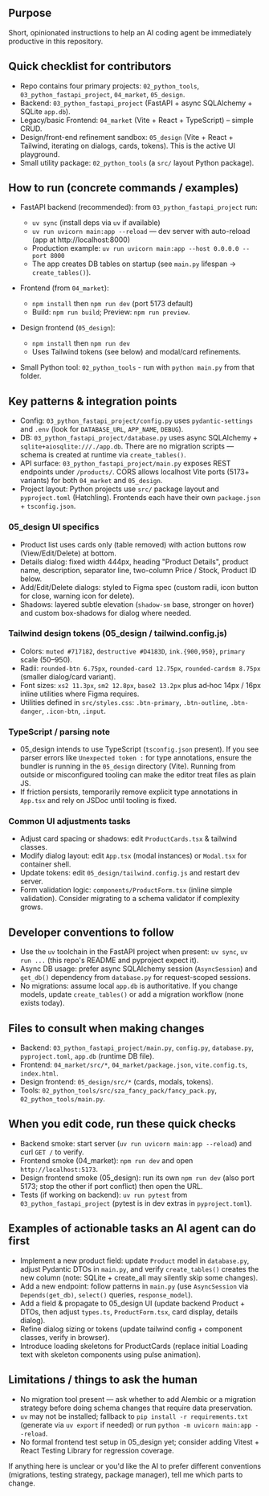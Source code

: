## Purpose
Short, opinionated instructions to help an AI coding agent be immediately productive in this repository.

## Quick checklist for contributors
- Repo contains four primary projects: `02_python_tools`, `03_python_fastapi_project`, `04_market`, `05_design`.
- Backend: `03_python_fastapi_project` (FastAPI + async SQLAlchemy + SQLite `app.db`).
- Legacy/basic Frontend: `04_market` (Vite + React + TypeScript) – simple CRUD.
- Design/front-end refinement sandbox: `05_design` (Vite + React + Tailwind, iterating on dialogs, cards, tokens). This is the active UI playground.
- Small utility package: `02_python_tools` (a `src/` layout Python package).

## How to run (concrete commands / examples)
- FastAPI backend (recommended): from `03_python_fastapi_project` run:
  - `uv sync` (install deps via `uv` if available)
  - `uv run uvicorn main:app --reload` — dev server with auto-reload (app at http://localhost:8000)
  - Production example: `uv run uvicorn main:app --host 0.0.0.0 --port 8000`
  - The app creates DB tables on startup (see `main.py` lifespan -> `create_tables()`).

- Frontend (from `04_market`):
  - `npm install` then `npm run dev` (port 5173 default)
  - Build: `npm run build`; Preview: `npm run preview`.

- Design frontend (`05_design`):
  - `npm install` then `npm run dev`
  - Uses Tailwind tokens (see below) and modal/card refinements.

- Small Python tool: `02_python_tools` - run with `python main.py` from that folder.

## Key patterns & integration points
- Config: `03_python_fastapi_project/config.py` uses `pydantic-settings` and `.env` (look for `DATABASE_URL`, `APP_NAME`, `DEBUG`).
- DB: `03_python_fastapi_project/database.py` uses async SQLAlchemy + `sqlite+aiosqlite:///./app.db`. There are no migration scripts — schema is created at runtime via `create_tables()`.
- API surface: `03_python_fastapi_project/main.py` exposes REST endpoints under `/products/`. CORS allows localhost Vite ports (5173+ variants) for both `04_market` and `05_design`.
- Project layout: Python projects use `src/` package layout and `pyproject.toml` (Hatchling). Frontends each have their own `package.json` + `tsconfig.json`.

### 05_design UI specifics
- Product list uses cards only (table removed) with action buttons row (View/Edit/Delete) at bottom.
- Details dialog: fixed width 444px, heading "Product Details", product name, description, separator line, two-column Price / Stock, Product ID below.
- Add/Edit/Delete dialogs: styled to Figma spec (custom radii, icon button for close, warning icon for delete).
- Shadows: layered subtle elevation (`shadow-sm` base, stronger on hover) and custom box-shadows for dialog where needed.

### Tailwind design tokens (05_design / tailwind.config.js)
- Colors: `muted #717182`, `destructive #D4183D`, `ink.{900,950}`, `primary` scale (50–950).
- Radii: `rounded-btn 6.75px`, `rounded-card 12.75px`, `rounded-cardsm 8.75px` (smaller dialog/card variant).
- Font sizes: `xs2 11.3px`, `sm2 12.8px`, `base2 13.2px` plus ad‑hoc 14px / 16px inline utilities where Figma requires.
- Utilities defined in `src/styles.css`: `.btn-primary`, `.btn-outline`, `.btn-danger`, `.icon-btn`, `.input`.

### TypeScript / parsing note
- 05_design intends to use TypeScript (`tsconfig.json` present). If you see parser errors like `Unexpected token :` for type annotations, ensure the bundler is running in the `05_design` directory (Vite). Running from outside or misconfigured tooling can make the editor treat files as plain JS.
- If friction persists, temporarily remove explicit type annotations in `App.tsx` and rely on JSDoc until tooling is fixed.

### Common UI adjustments tasks
- Adjust card spacing or shadows: edit `ProductCards.tsx` & tailwind classes.
- Modify dialog layout: edit `App.tsx` (modal instances) or `Modal.tsx` for container shell.
- Update tokens: edit `05_design/tailwind.config.js` and restart dev server.
- Form validation logic: `components/ProductForm.tsx` (inline simple validation). Consider migrating to a schema validator if complexity grows.

## Developer conventions to follow
- Use the `uv` toolchain in the FastAPI project when present: `uv sync`, `uv run ...` (this repo's README and pyproject expect it).
- Async DB usage: prefer async SQLAlchemy session (`AsyncSession`) and `get_db()` dependency from `database.py` for request-scoped sessions.
- No migrations: assume local `app.db` is authoritative. If you change models, update `create_tables()` or add a migration workflow (none exists today).

## Files to consult when making changes
- Backend: `03_python_fastapi_project/main.py`, `config.py`, `database.py`, `pyproject.toml`, `app.db` (runtime DB file).
- Frontend: `04_market/src/*`, `04_market/package.json`, `vite.config.ts`, `index.html`.
- Design frontend: `05_design/src/*` (cards, modals, tokens).
- Tools: `02_python_tools/src/sza_fancy_pack/fancy_pack.py`, `02_python_tools/main.py`.

## When you edit code, run these quick checks
- Backend smoke: start server (`uv run uvicorn main:app --reload`) and curl `GET /` to verify.
- Frontend smoke (04_market): `npm run dev` and open `http://localhost:5173`.
- Design frontend smoke (05_design): run its own `npm run dev` (also port 5173; stop the other if port conflict) then open the URL.
- Tests (if working on backend): `uv run pytest` from `03_python_fastapi_project` (pytest is in dev extras in `pyproject.toml`).

## Examples of actionable tasks an AI agent can do first
- Implement a new product field: update `Product` model in `database.py`, adjust Pydantic DTOs in `main.py`, and verify `create_tables()` creates the new column (note: SQLite + create_all may silently skip some changes).
- Add a new endpoint: follow patterns in `main.py` (use `AsyncSession` via `Depends(get_db)`, `select()` queries, `response_model`).
- Add a field & propagate to 05_design UI (update backend Product + DTOs, then adjust `types.ts`, `ProductForm.tsx`, card display, details dialog).
- Refine dialog sizing or tokens (update tailwind config + component classes, verify in browser).
- Introduce loading skeletons for ProductCards (replace initial Loading text with skeleton components using pulse animation).

## Limitations / things to ask the human
- No migration tool present — ask whether to add Alembic or a migration strategy before doing schema changes that require data preservation.
- `uv` may not be installed; fallback to `pip install -r requirements.txt` (generate via `uv export` if needed) or run `python -m uvicorn main:app --reload`.
- No formal frontend test setup in 05_design yet; consider adding Vitest + React Testing Library for regression coverage.

If anything here is unclear or you'd like the AI to prefer different conventions (migrations, testing strategy, package manager), tell me which parts to change.
